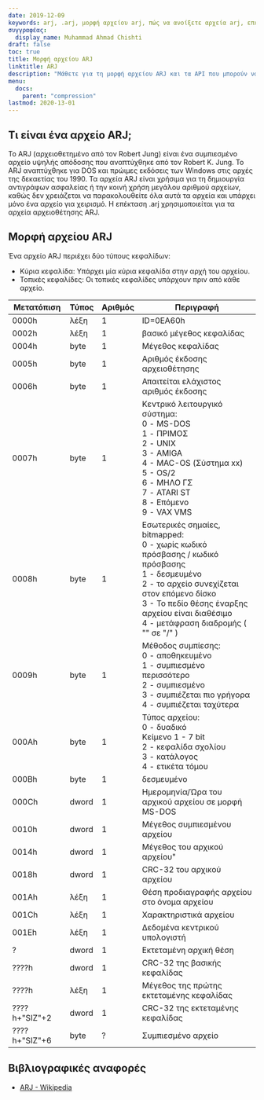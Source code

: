 ```yaml
---
date: 2019-12-09
keywords: arj, .arj, μορφή αρχείου arj, πώς να ανοίξετε αρχεία arj, επέκταση .arj, επέκταση arj
συγγραφέας:
  display_name: Muhammad Ahmad Chishti
draft: false
toc: true
title: Μορφή αρχείου ARJ
linktitle: ARJ
description: "Μάθετε για τη μορφή αρχείου ARJ και τα API που μπορούν να δημιουργήσουν και να ανοίξουν αρχεία ARJ."
menu:
  docs:
    parent: "compression"
lastmod: 2020-13-01
---
```


## Τι είναι ένα αρχείο ARJ; ##

Το ARJ (αρχειοθετημένο από τον Robert Jung) είναι ένα συμπιεσμένο αρχείο υψηλής απόδοσης που αναπτύχθηκε από τον Robert K. Jung. Το ARJ αναπτύχθηκε για DOS και πρώιμες εκδόσεις των Windows στις αρχές της δεκαετίας του 1990. Τα αρχεία ARJ είναι χρήσιμα για τη δημιουργία αντιγράφων ασφαλείας ή την κοινή χρήση μεγάλου αριθμού αρχείων, καθώς δεν χρειάζεται να παρακολουθείτε όλα αυτά τα αρχεία και υπάρχει μόνο ένα αρχείο για χειρισμό. Η επέκταση .arj χρησιμοποιείται για τα αρχεία αρχειοθέτησης ARJ.

## Μορφή αρχείου ARJ ##

Ένα αρχείο ARJ περιέχει δύο τύπους κεφαλίδων:

- Κύρια κεφαλίδα: Υπάρχει μία κύρια κεφαλίδα στην αρχή του αρχείου.
- Τοπικές κεφαλίδες: Οι τοπικές κεφαλίδες υπάρχουν πριν από κάθε αρχείο.

|Μετατόπιση|Τύπος|Αριθμός|Περιγραφή|
|---|---|---|---|
|0000h|λέξη|1|ID=0EA60h|
|0002h|λέξη|1|βασικό μέγεθος κεφαλίδας|
|0004h|byte|1|Μέγεθος κεφαλίδας|
|0005h|byte|1|Αριθμός έκδοσης αρχειοθέτησης|
|0006h|byte|1|Απαιτείται ελάχιστος αριθμός έκδοσης|
|0007h|byte|1|Κεντρικό λειτουργικό σύστημα:</br> 0 - MS-DOS</br> 1 - ΠΡΙΜΟΣ</br> 2 - UNIX</br> 3 - AMIGA</br> 4 - MAC-OS (Σύστημα xx)</br> 5 - OS/2</br> 6 - ΜΗΛΟ ΓΣ</br> 7 - ATARI ST</br> 8 - Επόμενο</br> 9 - VAX VMS|
|0008h|byte|1|Εσωτερικές σημαίες, bitmapped:</br> 0 - χωρίς κωδικό πρόσβασης / κωδικό πρόσβασης</br> 1 - δεσμευμένο</br> 2 - το αρχείο συνεχίζεται στον επόμενο δίσκο</br> 3 - Το πεδίο θέσης έναρξης αρχείου είναι διαθέσιμο</br> 4 - μετάφραση διαδρομής ( "\" σε "/" )|
|0009h|byte|1|Μέθοδος συμπίεσης:</br> 0 - αποθηκευμένο</br> 1 - συμπιεσμένο περισσότερο</br> 2 - συμπιεσμένο</br> 3 - συμπιέζεται πιο γρήγορα</br> 4 - συμπιέζεται ταχύτερα|
|000Ah|byte|1|Τύπος αρχείου:</br> 0 - δυαδικό</br> Κείμενο 1 - 7 bit</br> 2 - κεφαλίδα σχολίου</br> 3 - κατάλογος</br> 4 - ετικέτα τόμου|
|000Bh|byte|1|δεσμευμένο|
|000Ch|dword|1|Ημερομηνία/Ώρα του αρχικού αρχείου σε μορφή MS-DOS|
|0010h|dword|1|Μέγεθος συμπιεσμένου αρχείου|
|0014h|dword|1|Μέγεθος του αρχικού αρχείου"|
|0018h|dword|1|CRC-32 του αρχικού αρχείου|
|001Ah|λέξη|1|Θέση προδιαγραφής αρχείου στο όνομα αρχείου|
|001Ch|λέξη|1|Χαρακτηριστικά αρχείου|
|001Eh|λέξη|1|Δεδομένα κεντρικού υπολογιστή|
|?|dword|1|Εκτεταμένη αρχική θέση|
|????h|dword|1|CRC-32 της βασικής κεφαλίδας|
|????h|λέξη|1|Μέγεθος της πρώτης εκτεταμένης κεφαλίδας|
|????h+"SIZ"+2|dword|1|CRC-32 της εκτεταμένης κεφαλίδας|
|????h+"SIZ"+6|byte|?|Συμπιεσμένο αρχείο|

## Βιβλιογραφικές αναφορές ##

- [ARJ - Wikipedia](https://en.wikipedia.org/wiki/ARJ)

